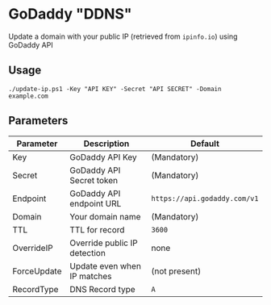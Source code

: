 GoDaddy "DDNS"
==============

Update a domain with your public IP (retrieved from `ipinfo.io`) using GoDaddy API

## Usage
```
./update-ip.ps1 -Key "API KEY" -Secret "API SECRET" -Domain example.com
```

## Parameters
| Parameter | Description               | Default |
| --------- | -------------             | --- |
| Key       | GoDaddy API Key           | (Mandatory) |
| Secret    | GoDaddy API Secret token  | (Mandatory) |
| Endpoint  | GoDaddy API endpoint URL  | `https://api.godaddy.com/v1` |
| Domain    | Your domain name          | (Mandatory) |
| TTL       | TTL for record            | `3600` |
| OverrideIP | Override public IP detection | none |
| ForceUpdate | Update even when IP matches | (not present) |
| RecordType | DNS Record type | `A` |

